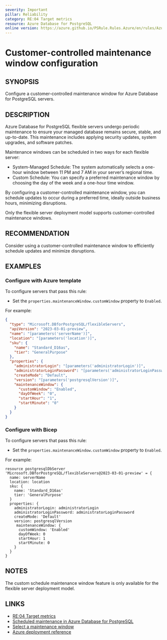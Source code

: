 ```yaml
---
severity: Important
pillar: Reliability
category: RE:04 Target metrics
resource: Azure Database for PostgreSQL
online version: https://azure.github.io/PSRule.Rules.Azure/en/rules/Azure.PostgreSQL.MaintenanceWindow/
---
```


# Customer-controlled maintenance window configuration

## SYNOPSIS

Configure a customer-controlled maintenance window for Azure Database for PostgreSQL servers.

## DESCRIPTION

Azure Database for PostgreSQL flexible servers undergo periodic maintenance to ensure your managed database remains secure, stable, and up-to-date. This maintenance includes applying security updates, system upgrades, and software patches.

Maintenance windows can be scheduled in two ways for each flexible server:

- System-Managed Schedule: The system automatically selects a one-hour window between 11 PM and 7 AM in your server’s regional time.
- Custom Schedule: You can specify a preferred maintenance window by choosing the day of the week and a one-hour time window.

By configuring a customer-controlled maintenance window, you can schedule updates to occur during a preferred time, ideally outside business hours, minimizing disruptions.

Only the flexible server deployment model supports customer-controlled maintenance windows.

## RECOMMENDATION

Consider using a customer-controlled maintenance window to efficiently schedule updates and minimize disruptions.

## EXAMPLES

### Configure with Azure template

To configure servers that pass this rule:

- Set the `properties.maintenanceWindow.customWindow` property to `Enabled`.

For example:

```json
{
  "type": "Microsoft.DBforPostgreSQL/flexibleServers",
  "apiVersion": "2023-03-01-preview",
  "name": "[parameters('serverName')]",
  "location": "[parameters('location')]",
  "sku": {
    "name": "Standard_D16as",
    "tier": "GeneralPurpose"
  },
  "properties": {
    "administratorLogin": "[parameters('administratorLogin')]",
    "administratorLoginPassword": "[parameters('administratorLoginPassword')]",
    "createMode": "Default",
    "version": "[parameters('postgresqlVersion')]",
    "maintenanceWindow": {
      "customWindow": "Enabled",
      "dayOfWeek": "0",
      "startHour": "1",
      "startMinute": "0"
    }
  }
}
```

### Configure with Bicep

To configure servers that pass this rule:

- Set the `properties.maintenanceWindow.customWindow` property to `Enabled`.

For example:

```bicep
resource postgresqlDbServer 'Microsoft.DBforPostgreSQL/flexibleServers@2023-03-01-preview' = {
  name: serverName
  location: location
  sku: {
    name: 'Standard_D16as'
    tier: 'GeneralPurpose'
  }
  properties: {
    administratorLogin: administratorLogin
    administratorLoginPassword: administratorLoginPassword
    createMode: 'Default'
    version: postgresqlVersion
     maintenanceWindow: {
      customWindow: 'Enabled'
      dayOfWeek: 0
      startHour: 1
      startMinute: 0
    }
  }
}
```

## NOTES

The custom schedule maintenance window feature is only available for the flexible server deployment model.

## LINKS

- [RE:04 Target metrics](https://learn.microsoft.com/azure/well-architected/reliability/metrics)
- [Scheduled maintenance in Azure Database for PostgreSQL](https://learn.microsoft.com/azure/postgresql/flexible-server/concepts-maintenance)
- [Select a maintenance window](https://learn.microsoft.com/azure/postgresql/flexible-server/concepts-maintenance#select-a-maintenance-window)
- [Azure deployment reference](https://learn.microsoft.com/azure/templates/microsoft.dbforpostgresql/flexibleservers)
